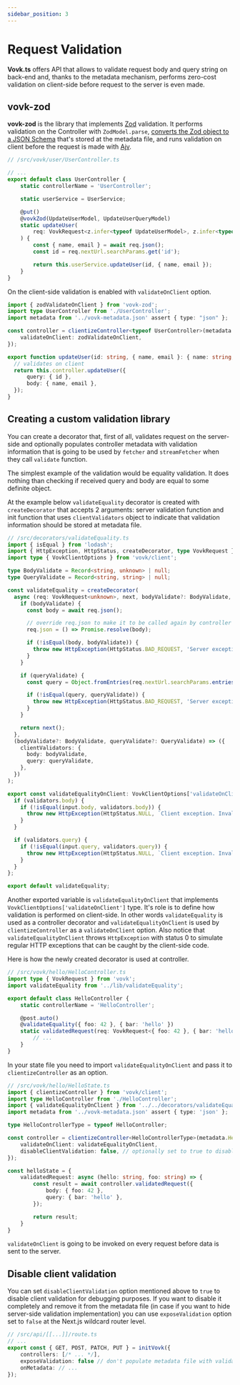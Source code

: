 ```yaml
---
sidebar_position: 3
---
```


# Request Validation

**Vovk.ts** offers API that allows to validate request body and query string on back-end and, thanks to the metadata mechanism, performs zero-cost validation on client-side before request to the server is even made.

## vovk-zod

**vovk-zod** is the library that implements [Zod](https://zod.dev/) validation. It performs validation on the Controller with `ZodModel.parse`, [converts the Zod object to a JSON Schema](https://www.npmjs.com/package/zod-to-json-schema) that's stored at the metadata file, and runs validation on client before the request is made with [Ajv](https://ajv.js.org/).

```ts
// /src/vovk/user/UserController.ts

// ...
export default class UserController {
    static controllerName = 'UserController';

    static userService = UserService;

    @put()
    @vovkZod(UpdateUserModel, UpdateUserQueryModel)
    static updateUser(
        req: VovkRequest<z.infer<typeof UpdateUserModel>, z.infer<typeof UpdateUserQueryModel>>
    ) {
        const { name, email } = await req.json();
        const id = req.nextUrl.searchParams.get('id');

        return this.userService.updateUser(id, { name, email });
    }
}
```

On the client-side validation is enabled with `validateOnClient` option.

```ts
import { zodValidateOnClient } from 'vovk-zod';
import type UserController from './UserController';
import metadata from '../vovk-metadata.json' assert { type: "json" };

const controller = clientizeController<typeof UserController>(metadata.UserController, {
    validateOnClient: zodValidateOnClient,
});

export function updateUser(id: string, { name, email }: { name: string; email: string }) {
  // validates on client
  return this.controller.updateUser({
      query: { id },
      body: { name, email },
  });
}
```

## Creating a custom validation library

You can create a decorator that, first of all, validates request on the server-side and optionally populates controller metadata with validation information that is going to be used by `fetcher` and `streamFetcher` when they call `validate` function. 

The simplest example of the validation would be equality validation. It does nothing than checking if received query and body are equal to some definite object.

At the example below `validateEquality` decorator is created with `createDecorator` that accepts 2 arguments: server validation function and init function that uses `clientValidators` object to indicate that validation information should be stored at metadata file.

```ts
// /src/decorators/validateEquality.ts
import { isEqual } from 'lodash';
import { HttpException, HttpStatus, createDecorator, type VovkRequest } from 'vovk';
import type { VovkClientOptions } from 'vovk/client';

type BodyValidate = Record<string, unknown> | null;
type QueryValidate = Record<string, string> | null;

const validateEquality = createDecorator(
  async (req: VovkRequest<unknown>, next, bodyValidate?: BodyValidate, queryValidate?: QueryValidate) => {
    if (bodyValidate) {
      const body = await req.json();

      // override req.json to make it to be called again by controller code
      req.json = () => Promise.resolve(body);

      if (!isEqual(body, bodyValidate)) {
        throw new HttpException(HttpStatus.BAD_REQUEST, 'Server exception. Invalid body');
      }
    }

    if (queryValidate) {
      const query = Object.fromEntries(req.nextUrl.searchParams.entries());

      if (!isEqual(query, queryValidate)) {
        throw new HttpException(HttpStatus.BAD_REQUEST, 'Server exception. Invalid query');
      }
    }

    return next();
  },
  (bodyValidate?: BodyValidate, queryValidate?: QueryValidate) => ({
    clientValidators: {
      body: bodyValidate,
      query: queryValidate,
    },
  })
);

export const validateEqualityOnClient: VovkClientOptions['validateOnClient'] = (input, validators) => {
  if (validators.body) {
    if (!isEqual(input.body, validators.body)) {
      throw new HttpException(HttpStatus.NULL, `Client exception. Invalid body`);
    }
  }

  if (validators.query) {
    if (!isEqual(input.query, validators.query)) {
      throw new HttpException(HttpStatus.NULL, `Client exception. Invalid query`);
    }
  }
};

export default validateEquality;
```

Another exported variable is `validateEqualityOnClient` that implements `VovkClientOptions['validateOnClient']` type. It's role is to define how validation is performed on client-side. In other words `validateEquality` is used as a controller decorator and `validateEqualityOnClient` is used by `clientizeController` as a `validateOnClient` option. Also notice that `validateEqualityOnClient` throws `HttpException` with status 0 to simulate regular HTTP exceptions that can be caught by the client-side code.

Here is how the newly created decorator is used at controller.

```ts
// /src/vovk/hello/HelloController.ts
import type { VovkRequest } from 'vovk';
import validateEquality from '../lib/validateEquality';

export default class HelloController {
    static controllerName = 'HelloController';

    @post.auto()
    @validateEquality({ foo: 42 }, { bar: 'hello' })
    static validatedRequest(req: VovkRequest<{ foo: 42 }, { bar: 'hello' }>) {
        // ...
    }
}
```

In your state file you need to import `validateEqualityOnClient` and pass it to `clientizeController` as an option.

```ts
// /src/vovk/hello/HelloState.ts
import { clientizeController } from 'vovk/client';
import type HelloController from './HelloController';
import { validateEqualityOnClient } from '../../decorators/validateEquality';
import metadata from '../vovk-metadata.json' assert { type: 'json' };

type HelloControllerType = typeof HelloController;

const controller = clientizeController<HelloControllerType>(metadata.HelloController, {
    validateOnClient: validateEqualityOnClient,
    disableClientValidation: false, // optionally set to true to disable client validation 
});

const helloState = {
    validatedRequest: async (hello: string, foo: string) => {
        const result = await controller.validatedRequest({
            body: { foo: 42 },
            query: { bar: 'hello' },
        });

        return result;
    }
}
```

`validateOnClient` is going to be invoked on every request before data is sent to the server.

## Disable client validation

You can set `disableClientValidation` option mentioned above to `true` to disable client validation for debugging purposes. If you want to disable it completely and remove it from the metadata file (in case if you want to hide server-side validation implementation) you can use `exposeValidation` option set to `false` at the Next.js wildcard router level.

```ts
// /src/api/[[...]]/route.ts
// ...
export const { GET, POST, PATCH, PUT } = initVovk({
    controllers: [/* ... */],
    exposeValidation: false // don't populate metadata file with validation information
    onMetadata: // ...
});
```



